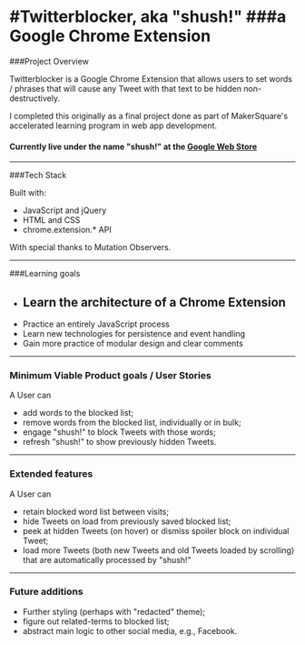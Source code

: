 #Twitterblocker, aka "shush!"
###a Google Chrome Extension
==============
###Project Overview

Twitterblocker is a Google Chrome Extension that allows users to set words / phrases that will cause any Tweet with that text to be hidden non-destructively.

I completed this originally as a final project done as part of MakerSquare's accelerated learning program in web app development. 

#### Currently live under the name "shush!" at the [Google Web Store](https://chrome.google.com/webstore/detail/shush/bkphldojjhhknjgafgpgahebiefkogog)   
___
###Tech Stack

Built with:
* JavaScript and jQuery
* HTML and CSS
* chrome.extension.* API

With special thanks to Mutation Observers.
___

###Learning goals

* Learn the architecture of a Chrome Extension
    - 
* Practice an entirely JavaScript process
* Learn new technologies for persistence and event handling
* Gain more practice of modular design and clear comments

___
### Minimum Viable Product goals / User Stories

A User can

* add words to the blocked list;
* remove words from the blocked list, individually or in bulk;
* engage "shush!" to block Tweets with those words;
* refresh "shush!" to show previously hidden Tweets.

___
### Extended features

A User can

* retain blocked word list between visits;
* hide Tweets on load from previously saved blocked list;
* peek at hidden Tweets (on hover) or dismiss spoiler block on individual Tweet;
* load more Tweets (both new Tweets and old Tweets loaded by scrolling) that are automatically processed by "shush!"

___

### Future additions

* Further styling (perhaps with "redacted" theme);
* figure out related-terms to blocked list;
* abstract main logic to other social media, e.g., Facebook.
